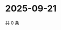 # 2025-09-21

共 0 条

<!-- BEGIN ZHIHUVIDEO -->
<!-- 最后更新时间 Sun Sep 21 2025 20:19:07 GMT+0800 (China Standard Time) -->

<!-- END ZHIHUVIDEO -->
